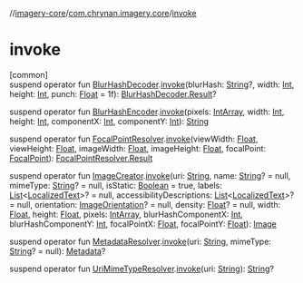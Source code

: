 //[imagery-core](../../index.md)/[com.chrynan.imagery.core](index.md)/[invoke](invoke.md)

# invoke

[common]\
suspend operator fun [BlurHashDecoder](-blur-hash-decoder/index.md).[invoke](invoke.md)(blurHash: [String](https://kotlinlang.org/api/latest/jvm/stdlib/kotlin/-string/index.html)?, width: [Int](https://kotlinlang.org/api/latest/jvm/stdlib/kotlin/-int/index.html), height: [Int](https://kotlinlang.org/api/latest/jvm/stdlib/kotlin/-int/index.html), punch: [Float](https://kotlinlang.org/api/latest/jvm/stdlib/kotlin/-float/index.html) = 1f): [BlurHashDecoder.Result](-blur-hash-decoder/-result/index.md)?

suspend operator fun [BlurHashEncoder](-blur-hash-encoder/index.md).[invoke](invoke.md)(pixels: [IntArray](https://kotlinlang.org/api/latest/jvm/stdlib/kotlin/-int-array/index.html), width: [Int](https://kotlinlang.org/api/latest/jvm/stdlib/kotlin/-int/index.html), height: [Int](https://kotlinlang.org/api/latest/jvm/stdlib/kotlin/-int/index.html), componentX: [Int](https://kotlinlang.org/api/latest/jvm/stdlib/kotlin/-int/index.html), componentY: [Int](https://kotlinlang.org/api/latest/jvm/stdlib/kotlin/-int/index.html)): [String](https://kotlinlang.org/api/latest/jvm/stdlib/kotlin/-string/index.html)

suspend operator fun [FocalPointResolver](-focal-point-resolver/index.md).[invoke](invoke.md)(viewWidth: [Float](https://kotlinlang.org/api/latest/jvm/stdlib/kotlin/-float/index.html), viewHeight: [Float](https://kotlinlang.org/api/latest/jvm/stdlib/kotlin/-float/index.html), imageWidth: [Float](https://kotlinlang.org/api/latest/jvm/stdlib/kotlin/-float/index.html), imageHeight: [Float](https://kotlinlang.org/api/latest/jvm/stdlib/kotlin/-float/index.html), focalPoint: [FocalPoint](../com.chrynan.imagery.core.model/-focal-point/index.md)): [FocalPointResolver.Result](-focal-point-resolver/-result/index.md)

suspend operator fun [ImageCreator](-image-creator/index.md).[invoke](invoke.md)(uri: [String](https://kotlinlang.org/api/latest/jvm/stdlib/kotlin/-string/index.html), name: [String](https://kotlinlang.org/api/latest/jvm/stdlib/kotlin/-string/index.html)? = null, mimeType: [String](https://kotlinlang.org/api/latest/jvm/stdlib/kotlin/-string/index.html)? = null, isStatic: [Boolean](https://kotlinlang.org/api/latest/jvm/stdlib/kotlin/-boolean/index.html) = true, labels: [List](https://kotlinlang.org/api/latest/jvm/stdlib/kotlin.collections/-list/index.html)<[LocalizedText](../com.chrynan.imagery.core.model/-localized-text/index.md)>? = null, accessibilityDescriptions: [List](https://kotlinlang.org/api/latest/jvm/stdlib/kotlin.collections/-list/index.html)<[LocalizedText](../com.chrynan.imagery.core.model/-localized-text/index.md)>? = null, orientation: [ImageOrientation](../com.chrynan.imagery.core.model/-image-orientation/index.md)? = null, density: [Float](https://kotlinlang.org/api/latest/jvm/stdlib/kotlin/-float/index.html)? = null, width: [Float](https://kotlinlang.org/api/latest/jvm/stdlib/kotlin/-float/index.html), height: [Float](https://kotlinlang.org/api/latest/jvm/stdlib/kotlin/-float/index.html), pixels: [IntArray](https://kotlinlang.org/api/latest/jvm/stdlib/kotlin/-int-array/index.html), blurHashComponentX: [Int](https://kotlinlang.org/api/latest/jvm/stdlib/kotlin/-int/index.html), blurHashComponentY: [Int](https://kotlinlang.org/api/latest/jvm/stdlib/kotlin/-int/index.html), focalPointX: [Float](https://kotlinlang.org/api/latest/jvm/stdlib/kotlin/-float/index.html), focalPointY: [Float](https://kotlinlang.org/api/latest/jvm/stdlib/kotlin/-float/index.html)): [Image](../com.chrynan.imagery.core.model/-image/index.md)

suspend operator fun [MetadataResolver](-metadata-resolver/index.md).[invoke](invoke.md)(uri: [String](https://kotlinlang.org/api/latest/jvm/stdlib/kotlin/-string/index.html), mimeType: [String](https://kotlinlang.org/api/latest/jvm/stdlib/kotlin/-string/index.html)? = null): [Metadata](../com.chrynan.imagery.core.model/-metadata/index.md)?

suspend operator fun [UriMimeTypeResolver](-uri-mime-type-resolver/index.md).[invoke](invoke.md)(uri: [String](https://kotlinlang.org/api/latest/jvm/stdlib/kotlin/-string/index.html)): [String](https://kotlinlang.org/api/latest/jvm/stdlib/kotlin/-string/index.html)?
